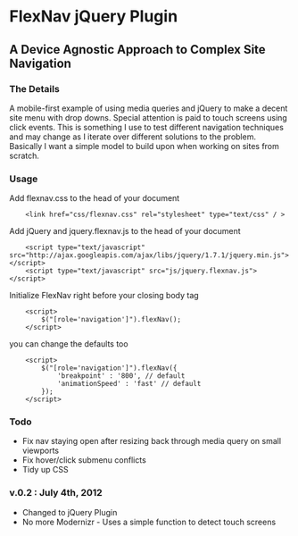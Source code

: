 # FlexNav jQuery Plugin

## A Device Agnostic Approach to Complex Site Navigation

### The Details
A mobile-first example of using media queries and jQuery to make a decent site menu with drop downs. Special attention is paid to touch screens using click events. This is something I use to test different navigation techniques and may change as I iterate over different solutions to the problem. Basically I want a simple model to build upon when working on sites from scratch.

### Usage

Add flexnav.css to the head of your document
		
		<link href="css/flexnav.css" rel="stylesheet" type="text/css" / >
		
Add jQuery and jquery.flexnav.js to the head of your document

		<script type="text/javascript" src="http://ajax.googleapis.com/ajax/libs/jquery/1.7.1/jquery.min.js"></script>
		<script type="text/javascript" src="js/jquery.flexnav.js"></script>
		
Initialize FlexNav right before your closing body tag

		<script>
			$("[role='navigation']").flexNav();
		</script>		

you can change the defaults too
	
		<script>
			$("[role='navigation']").flexNav({
				'breakpoint' : '800', // default
				'animationSpeed' : 'fast' // default			
			});			
		</script>	
		
### Todo

* Fix nav staying open after resizing back through media query on small viewports
* Fix hover/click submenu conflicts
* Tidy up CSS

### v.0.2 : July 4th, 2012

* Changed to jQuery Plugin
* No more Modernizr - Uses a simple function to detect touch screens


